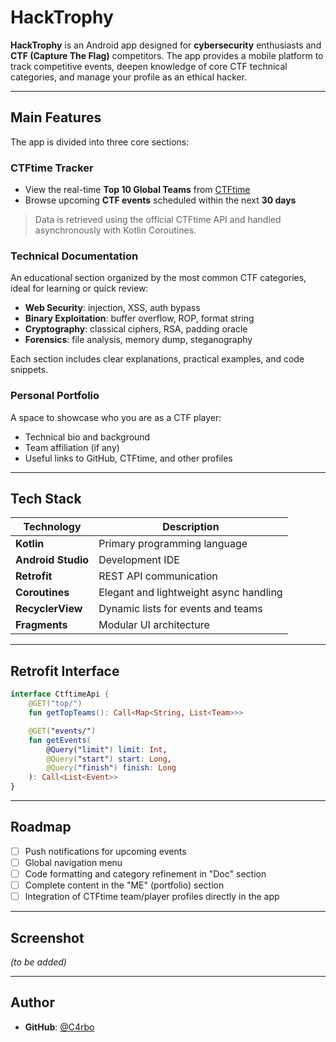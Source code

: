 # HackTrophy

**HackTrophy** is an Android app designed for **cybersecurity** enthusiasts and **CTF (Capture The Flag)** competitors.
The app provides a mobile platform to track competitive events, deepen knowledge of core CTF technical categories, and manage your profile as an ethical hacker.

---

## Main Features

The app is divided into three core sections:

### CTFtime Tracker

* View the real-time **Top 10 Global Teams** from [CTFtime](https://ctftime.org)
* Browse upcoming **CTF events** scheduled within the next **30 days**

> Data is retrieved using the official CTFtime API and handled asynchronously with Kotlin Coroutines.

### Technical Documentation

An educational section organized by the most common CTF categories, ideal for learning or quick review:

* **Web Security**: injection, XSS, auth bypass
* **Binary Exploitation**: buffer overflow, ROP, format string
* **Cryptography**: classical ciphers, RSA, padding oracle
* **Forensics**: file analysis, memory dump, steganography

Each section includes clear explanations, practical examples, and code snippets.

### Personal Portfolio

A space to showcase who you are as a CTF player:

* Technical bio and background
* Team affiliation (if any)
* Useful links to GitHub, CTFtime, and other profiles

---

## Tech Stack

| Technology         | Description                            |
| ------------------ | -------------------------------------- |
| **Kotlin**         | Primary programming language           |
| **Android Studio** | Development IDE                        |
| **Retrofit**       | REST API communication                 |
| **Coroutines**     | Elegant and lightweight async handling |
| **RecyclerView**   | Dynamic lists for events and teams     |
| **Fragments**      | Modular UI architecture                |

---

## Retrofit Interface

```kotlin
interface CtftimeApi {
    @GET("top/")
    fun getTopTeams(): Call<Map<String, List<Team>>>

    @GET("events/")
    fun getEvents(
        @Query("limit") limit: Int,
        @Query("start") start: Long,
        @Query("finish") finish: Long
    ): Call<List<Event>>
}
```

---

## Roadmap

* [ ] Push notifications for upcoming events
* [ ] Global navigation menu
* [ ] Code formatting and category refinement in "Doc" section
* [ ] Complete content in the "ME" (portfolio) section
* [ ] Integration of CTFtime team/player profiles directly in the app

---

## Screenshot

*(to be added)*

---

## Author

* **GitHub**: [@C4rbo](https://github.com/C4rbo)
